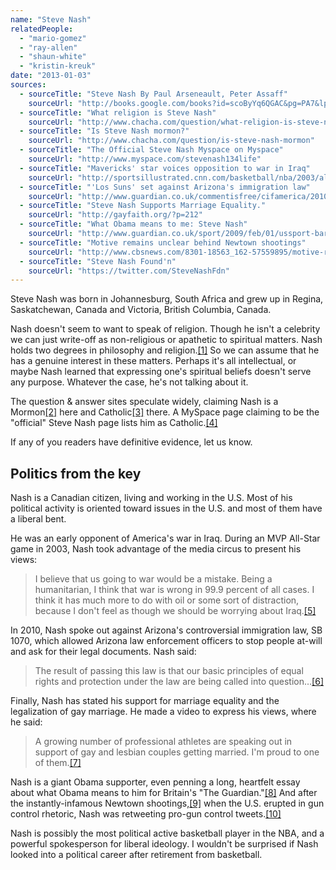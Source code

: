 ```yaml
---
name: "Steve Nash"
relatedPeople:
  - "mario-gomez"
  - "ray-allen"
  - "shaun-white"
  - "kristin-kreuk"
date: "2013-01-03"
sources:
  - sourceTitle: "Steve Nash By Paul Arseneault, Peter Assaff"
    sourceUrl: "http://books.google.com/books?id=scoByYq6QGAC&pg=PA7&lpg=PA7&dq=Steve+Nash+religion&source=bl&ots=CBr5uNQf3g&sig=rimHAjLKD16yAZftV6qnVNBSm6E&hl=en&sa=X&ei=_C7TUOXPN4nIiwKPnYGoDw&ved=0CIwBEOgBMAk#v=onepage&q=Steve%20Nash%20religion&f=false"
  - sourceTitle: "What religion is Steve Nash"
    sourceUrl: "http://www.chacha.com/question/what-religion-is-steve-nash"
  - sourceTitle: "Is Steve Nash mormon?"
    sourceUrl: "http://www.chacha.com/question/is-steve-nash-mormon"
  - sourceTitle: "The Official Steve Nash Myspace on Myspace"
    sourceUrl: "http://www.myspace.com/stevenash134life"
  - sourceTitle: "Mavericks' star voices opposition to war in Iraq"
    sourceUrl: "http://sportsillustrated.cnn.com/basketball/nba/2003/all_star/news/2003/02/07/nash_war/"
  - sourceTitle: "'Los Suns' set against Arizona's immigration law"
    sourceUrl: "http://www.guardian.co.uk/commentisfree/cifamerica/2010/may/05/phoenix-los-suns-jersey-nba-immigration-arizona"
  - sourceTitle: "Steve Nash Supports Marriage Equality."
    sourceUrl: "http://gayfaith.org/?p=212"
  - sourceTitle: "What Obama means to me: Steve Nash"
    sourceUrl: "http://www.guardian.co.uk/sport/2009/feb/01/ussport-barackobama"
  - sourceTitle: "Motive remains unclear behind Newtown shootings"
    sourceUrl: "http://www.cbsnews.com/8301-18563_162-57559895/motive-remains-unclear-behind-newtown-shooting/"
  - sourceTitle: "Steve Nash Found'n"
    sourceUrl: "https://twitter.com/SteveNashFdn"
---
```


Steve Nash was born in Johannesburg, South Africa and grew up in Regina, Saskatchewan, Canada and Victoria, British Columbia, Canada.

Nash doesn't seem to want to speak of religion. Though he isn't a celebrity we can just write-off as non-religious or apathetic to spiritual matters. Nash holds two degrees in philosophy and religion.<a class="source-citation" href="#http://books.google.com/books?id=scoByYq6QGAC&pg=PA7&lpg=PA7&dq=Steve+Nash+religion&source=bl&ots=CBr5uNQf3g&sig=rimHAjLKD16yAZftV6qnVNBSm6E&hl=en&sa=X&ei=_C7TUOXPN4nIiwKPnYGoDw&ved=0CIwBEOgBMAk#v=onepage&q=Steve%20Nash%20religion&f=false" title="Steve Nash By Paul Arseneault, Peter Assaff">[1]</a> So we can assume that he has a genuine interest in these matters. Perhaps it's all intellectual, or maybe Nash learned that expressing one's spiritual beliefs doesn't serve any purpose. Whatever the case, he's not talking about it.

The question & answer sites speculate widely, claiming Nash is a Mormon<a class="source-citation" href="#http://www.chacha.com/question/what-religion-is-steve-nash" title="What religion is Steve Nash">[2]</a> here and Catholic<a class="source-citation" href="#http://www.chacha.com/question/is-steve-nash-mormon" title="Is Steve Nash mormon?">[3]</a> there. A MySpace page claiming to be the "official" Steve Nash page lists him as Catholic.<a class="source-citation" href="#http://www.myspace.com/stevenash134life" title="The Official Steve Nash Myspace on Myspace">[4]</a>

If any of you readers have definitive evidence, let us know.


## Politics from the key

Nash is a Canadian citizen, living and working in the U.S. Most of his political activity is oriented toward issues in the U.S. and most of them have a liberal bent.

He was an early opponent of America's war in Iraq. During an MVP All-Star game in 2003, Nash took advantage of the media circus to present his views:

>I believe that us going to war would be a mistake. Being a humanitarian, I think that war is wrong in 99.9 percent of all cases. I think it has much more to do with oil or some sort of distraction, because I don't feel as though we should be worrying about Iraq.<a class="source-citation" href="#http://sportsillustrated.cnn.com/basketball/nba/2003/all_star/news/2003/02/07/nash_war/" title="Mavericks&apos; star voices opposition to war in Iraq">[5]</a>

In 2010, Nash spoke out against Arizona's controversial immigration law, SB 1070, which allowed Arizona law enforcement officers to stop people at-will and ask for their legal documents. Nash said:

>The result of passing this law is that our basic principles of equal rights and protection under the law are being called into question…<a class="source-citation" href="#http://www.guardian.co.uk/commentisfree/cifamerica/2010/may/05/phoenix-los-suns-jersey-nba-immigration-arizona" title="&apos;Los Suns&apos; set against Arizona&apos;s immigration law">[6]</a>

Finally, Nash has stated his support for marriage equality and the legalization of gay marriage. He made a video to express his views, where he said:

>A growing number of professional athletes are speaking out in support of gay and lesbian couples getting married. I'm proud to one of them.<a class="source-citation" href="#http://gayfaith.org/?p=212" title="Steve Nash Supports Marriage Equality.">[7]</a>

Nash is a giant Obama supporter, even penning a long, heartfelt essay about what Obama means to him for Britain's "The Guardian."<a class="source-citation" href="#http://www.guardian.co.uk/sport/2009/feb/01/ussport-barackobama" title="What Obama means to me: Steve Nash">[8]</a> And after the instantly-infamous Newtown shootings,<a class="source-citation" href="#http://www.cbsnews.com/8301-18563_162-57559895/motive-remains-unclear-behind-newtown-shooting/" title="Motive remains unclear behind Newtown shootings">[9]</a> when the U.S. erupted in gun control rhetoric, Nash was retweeting pro-gun control tweets.<a class="source-citation" href="#https://twitter.com/SteveNashFdn" title="Steve Nash Found&apos;n">[10]</a>

Nash is possibly the most political active basketball player in the NBA, and a powerful spokesperson for liberal ideology. I wouldn't be surprised if Nash looked into a political career after retirement from basketball.
